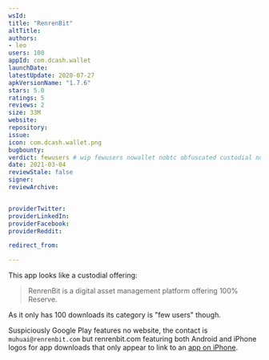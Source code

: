 ```yaml
---
wsId: 
title: "RenrenBit"
altTitle: 
authors:
- leo
users: 100
appId: com.dcash.wallet
launchDate: 
latestUpdate: 2020-07-27
apkVersionName: "1.7.6"
stars: 5.0
ratings: 5
reviews: 2
size: 33M
website: 
repository: 
issue: 
icon: com.dcash.wallet.png
bugbounty: 
verdict: fewusers # wip fewusers nowallet nobtc obfuscated custodial nosource nonverifiable reproducible bounty defunct
date: 2021-03-04
reviewStale: false
signer: 
reviewArchive:


providerTwitter: 
providerLinkedIn: 
providerFacebook: 
providerReddit: 

redirect_from:

---
```



This app looks like a custodial offering:

> RenrenBit is a digital asset management platform offering 100% Reserve.

As it only has 100 downloads its category is "few users" though.

Suspiciously Google Play features no website, the contact is
`muhuai@renrenbit.com` but renrenbit.com featuring both Android and iPhone logos
for app downloads that only appear to link to an
[app on iPhone](https://apps.apple.com/us/app/renrenbit/id1443447248).
